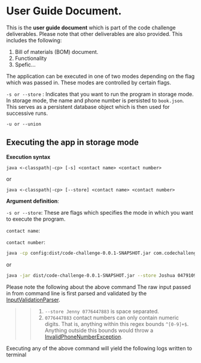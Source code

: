 User Guide Document.
==========================

This is the __user guide document__ which is part of the code challenge deliverables. Please note that other
deliverables are also provided. This includes the following:

1. Bill of materials (BOM) document.
1. Functionality
2. Spefic...


The application can be executed in one of two modes depending on the flag which was passed in.
These modes are controlled by certain flags.

`-s or --store` : Indicates that you want to run the program in storage mode. In storage mode, the name and phone number is
persisted to `book.json`. This serves as a persistent database object which is then used for successive runs.

`-u or --union`

Executing the app in storage mode
---------------------------------
__Execution syntax__

`java <-classpath|-cp> [-s] <contact name> <contact number>`

or

`java <-classpath|-cp> [--store] <contact name> <contact number>`

__Argument definition__:

`-s or --store`: These are flags which specifies the mode in which you want to execute the program.

`contact name`:

`contact number`:

```bash
java -cp config:dist/code-challenge-0.0.1-SNAPSHOT.jar com.codechallenge.pwc.au.AddressBookAppCLI -s Joshua 0479109809
```

or

```bash
java -jar dist/code-challenge-0.0.1-SNAPSHOT.jar --store Joshua 0479109809
```

Please note the following about the above command
The raw input passed in from command line is first parsed and validated by the [InputValidationParser](src/main/java/com/codechallenge/pwc/au/components/InputValidationParser.java).
>> 1. `--store Jenny 0776447883`  is space separated.
>> 2. `0776447883` contact numbers can only contain numeric digits. That is, anything within this regex bounds `^[0-9]+$`.
Anything outside this bounds would throw a [InvalidPhoneNumberException](src/main/java/com/codechallenge/pwc/au/exceptions/InvalidPhoneNumberException.java).



Executing any of the above command will yield the following logs written to terminal

```

```